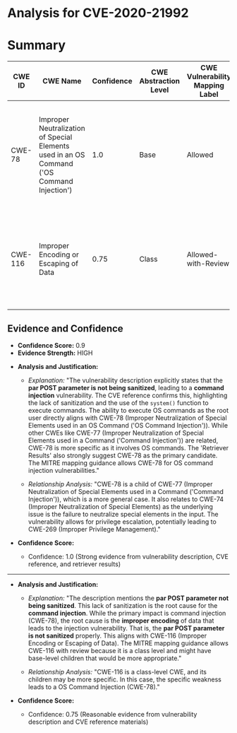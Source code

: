 # Analysis for CVE-2020-21992

# Summary
| CWE ID | CWE Name | Confidence | CWE Abstraction Level | CWE Vulnerability Mapping Label | CWE-Vulnerability Mapping Notes |
|---|---|---|---|---|---|
| CWE-78 | Improper Neutralization of Special Elements used in an OS Command ('OS Command Injection') | 1.0 | Base | Allowed | Primary CWE: The vulnerability involves injecting OS commands via unsanitized input, directly matching CWE-78. |
| CWE-116 | Improper Encoding or Escaping of Data | 0.75 | Class | Allowed-with-Review | Secondary CWE: The root cause is the lack of sanitization of the POST parameter, but also the **improper encoding** of data. |

## Evidence and Confidence

*   **Confidence Score:** 0.9
*   **Evidence Strength:** HIGH

- **Analysis and Justification:**  
  - *Explanation:* "The vulnerability description explicitly states that the **par POST parameter is not being sanitized**, leading to a **command injection** vulnerability. The CVE reference confirms this, highlighting the lack of sanitization and the use of the `system()` function to execute commands. The ability to execute OS commands as the root user directly aligns with CWE-78 (Improper Neutralization of Special Elements used in an OS Command ('OS Command Injection')). While other CWEs like CWE-77 (Improper Neutralization of Special Elements used in a Command ('Command Injection')) are related, CWE-78 is more specific as it involves OS commands. The 'Retriever Results' also strongly suggest CWE-78 as the primary candidate. The MITRE mapping guidance allows CWE-78 for OS command injection vulnerabilities."
  
  - *Relationship Analysis:* "CWE-78 is a child of CWE-77 (Improper Neutralization of Special Elements used in a Command ('Command Injection')), which is a more general case. It also relates to CWE-74 (Improper Neutralization of Special Elements) as the underlying issue is the failure to neutralize special elements in the input. The vulnerability allows for privilege escalation, potentially leading to CWE-269 (Improper Privilege Management)."

- **Confidence Score:**  
  - Confidence: 1.0 (Strong evidence from vulnerability description, CVE reference, and retriever results)

---
- **Analysis and Justification:**  
  - *Explanation:* "The description mentions the **par POST parameter not being sanitized**. This lack of sanitization is the root cause for the **command injection**. While the primary impact is command injection (CWE-78), the root cause is the **improper encoding** of data that leads to the injection vulnerability. That is, the **par POST parameter is not sanitized** properly. This aligns with CWE-116 (Improper Encoding or Escaping of Data). The MITRE mapping guidance allows CWE-116 with review because it is a class level and might have base-level children that would be more appropriate."
  
  - *Relationship Analysis:* "CWE-116 is a class-level CWE, and its children may be more specific. In this case, the specific weakness leads to a OS Command Injection (CWE-78)."

- **Confidence Score:**  
  - Confidence: 0.75 (Reasonable evidence from vulnerability description and CVE reference materials)